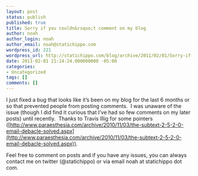 ```yaml
---
layout: post
status: publish
published: true
title: Sorry if you couldn&rsquo;t comment on my blog
author: noah
author_login: noah
author_email: noah@statichippo.com
wordpress_id: 221
wordpress_url: http://statichippo.com/blog/archive/2011/02/01/Sorry-if-you-couldnrsquot-comment-on-my-blog.aspx
date: 2011-02-01 21:14:24.000000000 -05:00
categories:
- Uncategorized
tags: []
comments: []
---
```


I just fixed a bug that looks like it’s been on my blog for the last 6 months or so that prevented people from posting comments.  I was unaware of the issue (though I did find it curious that I’ve had so few comments on my later posts) until recently.  Thanks to Travis Illig for some pointers ([http://www.paraesthesia.com/archive/2010/11/03/the-subtext-2-5-2-0-email-debacle-solved.aspx](http://www.paraesthesia.com/archive/2010/11/03/the-subtext-2-5-2-0-email-debacle-solved.aspx)).
  
Feel free to comment on posts and if you have any issues, you can always contact me on twitter (@statichippo) or via email noah at statichippo dot com.
